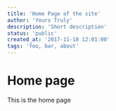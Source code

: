 ```yaml
---
title: 'Home Page of the site'
author: 'Yours Truly'
description: 'Short description'
status: 'public'
created_at: '2017-11-18 12:01:00'
tags: 'foo, bar, about'
---
```

# Home page

This is the home page